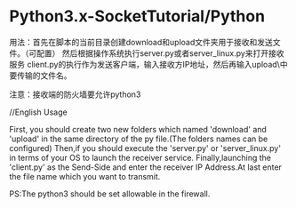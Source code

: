 # Python3.x-SocketTutorial/Python

用法：首先在脚本的当前目录创建download和upload文件夹用于接收和发送文件。（可配置）
      然后根据操作系统执行server.py或者server_linux.py来打开接收服务
      client.py的执行作为发送客户端，输入接收方IP地址，然后再输入upload\\中要传输的文件名。
      
注意：接收端的防火墙要允许python3

      
//English Usage

First, you should create two new folders which named 'download' and 'upload' in the same directory of the py file.(The folders names can be configured)
Then,if you should execute the 'server.py' or 'server_linux.py' in terms of your OS to launch the receiver service.
Finally,launching the 'client.py' as the Send-Side and enter the receiver IP Address.At last enter the file name which you want to transmit.

PS:The python3 should be set allowable in the firewall.

